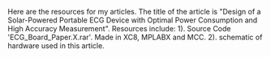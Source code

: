 Here are the resources for my articles. The title of the article is "Design of a Solar-Powered Portable ECG Device with Optimal Power Consumption and High Accuracy Measurement". Resources include:
1). Source Code 'ECG_Board_Paper.X.rar'. Made in XC8, MPLABX and MCC.
2). schematic of hardware  used in this article.
